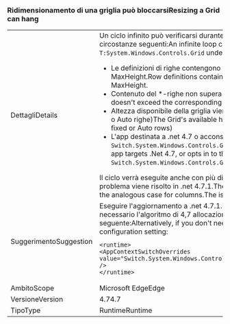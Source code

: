 ### <a name="resizing-a-grid-can-hang"></a><span data-ttu-id="a3d1e-101">Ridimensionamento di una griglia può bloccarsi</span><span class="sxs-lookup"><span data-stu-id="a3d1e-101">Resizing a Grid can hang</span></span>

|   |   |
|---|---|
|<span data-ttu-id="a3d1e-102">Dettagli</span><span class="sxs-lookup"><span data-stu-id="a3d1e-102">Details</span></span>|<span data-ttu-id="a3d1e-103">Un ciclo infinito può verificarsi durante il layout di un <code>T:System.Windows.Controls.Grid</code> nelle circostanze seguenti:</span><span class="sxs-lookup"><span data-stu-id="a3d1e-103">An infinite loop can occur during layout of a <code>T:System.Windows.Controls.Grid</code> under the following circumstances:</span></span><ul><li><span data-ttu-id="a3d1e-104">Le definizioni di righe contengono due \*-righe, entrambi dichiarando un MinHeight e un MaxHeight.</span><span class="sxs-lookup"><span data-stu-id="a3d1e-104">Row definitions contain two \*-rows, both declaring a MinHeight and a MaxHeight.</span></span></li><li><span data-ttu-id="a3d1e-105">Contenuto del \*-righe non supera MaxHeight corrispondente</span><span class="sxs-lookup"><span data-stu-id="a3d1e-105">Content of the \*-rows doesn't exceed the corresponding MaxHeight</span></span></li><li><span data-ttu-id="a3d1e-106">Altezza disponibile della griglia viene superato il primo MinHeight (più qualsiasi altro fissa o Auto righe)</span><span class="sxs-lookup"><span data-stu-id="a3d1e-106">The Grid's available height is exceeded by the first MinHeight (plus any other fixed or Auto rows)</span></span></li><li><span data-ttu-id="a3d1e-107">L'app destinata a .net 4.7 o acconsente all'algoritmo di 4,7 allocazione impostando <code>Switch.System.Windows.Controls.Grid.StarDefinitionsCanExceedAvailableSpace=false</code></span><span class="sxs-lookup"><span data-stu-id="a3d1e-107">The app targets .Net 4.7, or opts in to the 4.7 allocation algorithm by setting <code>Switch.System.Windows.Controls.Grid.StarDefinitionsCanExceedAvailableSpace=false</code></span></span></li></ul><span data-ttu-id="a3d1e-108">Il ciclo verrà eseguite anche con più di due righe, o nel caso analogo per le colonne. Il problema viene risolto in .net 4.7.1.</span><span class="sxs-lookup"><span data-stu-id="a3d1e-108">The loop would also happen with more than two rows, or in the analogous case for columns.The issue is fixed in .Net 4.7.1.</span></span>|
|<span data-ttu-id="a3d1e-109">Suggerimento</span><span class="sxs-lookup"><span data-stu-id="a3d1e-109">Suggestion</span></span>|<span data-ttu-id="a3d1e-110">Eseguire l'aggiornamento a .net 4.7.1.</span><span class="sxs-lookup"><span data-stu-id="a3d1e-110">Upgrade to .Net 4.7.1.</span></span>  <span data-ttu-id="a3d1e-111">In alternativa, se non è necessario l'algoritmo di 4,7 allocazione è possibile utilizzare l'impostazione di configurazione seguente:</span><span class="sxs-lookup"><span data-stu-id="a3d1e-111">Alternatively, if you don't need the 4.7 allocation algorithm you can use the following configuration setting:</span></span><pre><code class="language-xml">&lt;runtime&gt;&#13;&#10;&lt;AppContextSwitchOverrides value=&quot;Switch.System.Windows.Controls.Grid.StarDefinitionsCanExceedAvailableSpace=true&quot; /&gt;&#13;&#10;&lt;/runtime&gt;&#13;&#10;</code></pre>|
|<span data-ttu-id="a3d1e-112">Ambito</span><span class="sxs-lookup"><span data-stu-id="a3d1e-112">Scope</span></span>|<span data-ttu-id="a3d1e-113">Microsoft Edge</span><span class="sxs-lookup"><span data-stu-id="a3d1e-113">Edge</span></span>|
|<span data-ttu-id="a3d1e-114">Versione</span><span class="sxs-lookup"><span data-stu-id="a3d1e-114">Version</span></span>|<span data-ttu-id="a3d1e-115">4.7</span><span class="sxs-lookup"><span data-stu-id="a3d1e-115">4.7</span></span>|
|<span data-ttu-id="a3d1e-116">Tipo</span><span class="sxs-lookup"><span data-stu-id="a3d1e-116">Type</span></span>|<span data-ttu-id="a3d1e-117">Runtime</span><span class="sxs-lookup"><span data-stu-id="a3d1e-117">Runtime</span></span>|

